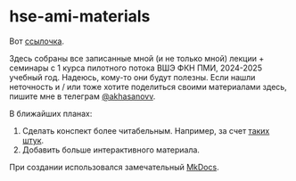 # hse-ami-materials

Вот [ссылочка](https://akhasanovv.github.io/hse-ami-materials/).

Здесь собраны все записанные мной (и не только мной) лекции + семинары с 1 курса пилотного потока ВШЭ ФКН ПМИ, 2024-2025 учебный год. 
Надеюсь, кому-то они будут полезны. Если нашли неточность и / или тоже хотите поделиться своими материалами здесь, 
пишите мне в телеграм [@akhasanovv](https://t.me/akhasanovv). 

В ближайших планах: 

1. Сделать конспект более читабельным. Например, за счет [таких штук](https://squidfunk.github.io/mkdocs-material/reference/admonitions/#+type:example).
2. Добавить больше интерактивного материала.

При создании использовался замечательный [MkDocs](https://github.com/mkdocs/mkdocs).
